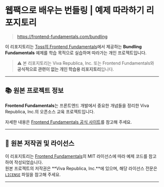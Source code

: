 # 웹팩으로 배우는 번들링 | 예제 따라하기 리포지토리

> https://frontend-fundamentals.com/bundling

이 리포지토리는 [Toss의 Frontend Fundamentals](https://frontend-fundamentals.com/)에서 제공하는 **Bundling Fundamentals** 예제를 학습 목적으로 실습하며 따라가는 개인 프로젝트입니다.

> ⚠️ 본 리포지토리는 Viva Republica, Inc. 또는 Frontend Fundamentals와 **공식적으로 관련이 없는 개인 학습용 리포지토리**입니다.

---

## 📚 원본 프로젝트 정보

**Frontend Fundamentals**는 프론트엔드 개발에서 중요한 개념들을 정리한 Viva Republica, Inc.의 오픈소스 교육 프로젝트입니다.

자세한 내용은 [Frontend Fundamentals 공식 사이트](https://frontend-fundamentals.com/)를 참고해 주세요.

---

## 🔗 원본 저작권 및 라이선스

이 리포지토리는 [Frontend Fundamentals](https://frontend-fundamentals.com/)의 MIT 라이선스에 따라 예제 코드를 참고하여 작성되었습니다.  
원본 프로젝트의 저작권은 **Viva Republica, Inc.**에 있으며, 해당 라이선스 전문은 [`LICENSE`](./LICENSE) 파일을 참고해 주세요.

---
